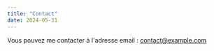 ```yaml
---
title: "Contact"
date: 2024-05-31
---
```


Vous pouvez me contacter à l'adresse email : contact@example.com
